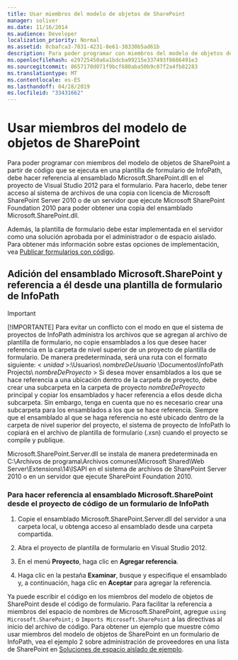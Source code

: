 ```yaml
---
title: Usar miembros del modelo de objetos de SharePoint
manager: soliver
ms.date: 11/16/2014
ms.audience: Developer
localization_priority: Normal
ms.assetid: 8cbafca3-7831-4231-8e61-38330b5ad61b
description: Para poder programar con miembros del modelo de objetos de SharePoint a partir de código que se ejecuta en una plantilla de formulario de InfoPath, debe hacer referencia al ensamblado Microsoft.SharePoint.dll en el proyecto de Visual Studio 2012 para el formulario. Para hacerlo, debe tener acceso al sistema de archivos de una copia con licencia de Microsoft SharePoint Server 2010 o de un servidor que ejecute Microsoft SharePoint Foundation 2010 para poder obtener una copia del ensamblado Microsoft.SharePoint.dll.
ms.openlocfilehash: e29725450a6a1bdcba99215e337493f8686491e3
ms.sourcegitcommit: 8657170d071f9bcf680aba50b9c07f2a4fb82283
ms.translationtype: MT
ms.contentlocale: es-ES
ms.lasthandoff: 04/28/2019
ms.locfileid: "33431662"
---
```

# <a name="use-sharepoint-object-model-members"></a>Usar miembros del modelo de objetos de SharePoint

Para poder programar con miembros del modelo de objetos de SharePoint a partir de código que se ejecuta en una plantilla de formulario de InfoPath, debe hacer referencia al ensamblado Microsoft.SharePoint.dll en el proyecto de Visual Studio 2012 para el formulario. Para hacerlo, debe tener acceso al sistema de archivos de una copia con licencia de Microsoft SharePoint Server 2010 o de un servidor que ejecute Microsoft SharePoint Foundation 2010 para poder obtener una copia del ensamblado Microsoft.SharePoint.dll. 
  
Además, la plantilla de formulario debe estar implementada en el servidor como una solución aprobada por el administrador o de espacio aislado. Para obtener más información sobre estas opciones de implementación, vea [Publicar formularios con código](publishing-forms-with-code.md).
  
## <a name="add-and-reference-the-microsoftsharepoint-assembly-from-an-infopath-form-template"></a>Adición del ensamblado Microsoft.SharePoint y referencia a él desde una plantilla de formulario de InfoPath

> [!IMPORTANT]
> [!IMPORTANTE] Para evitar un conflicto con el modo en que el sistema de proyectos de InfoPath administra los archivos que se agregan al archivo de plantilla de formulario, no copie ensamblados a los que desee hacer referencia en la carpeta de nivel superior de un proyecto de plantilla de formulario. De manera predeterminada, será una ruta con el formato siguiente: < *unidad*  >:\Usuarios\  *nombreDeUsuario*  \Documentos\InfoPath Projects\  *nombreDeProyecto* > Si desea mover ensamblados a los que se hace referencia a una ubicación dentro de la carpeta de proyecto, debe crear una subcarpeta en la carpeta de proyecto  *nombreDeProyecto*  principal y copiar los ensamblados y hacer referencia a ellos desde dicha subcarpeta. Sin embargo, tenga en cuenta que no es necesario crear una subcarpeta para los ensamblados a los que se hace referencia. Siempre que el ensamblado al que se haga referencia no esté ubicado dentro de la carpeta de nivel superior del proyecto, el sistema de proyecto de InfoPath lo copiará en el archivo de plantilla de formulario (.xsn) cuando el proyecto se compile y publique. 
  
Microsoft.SharePoint.Server.dll se instala de manera predeterminada en C:\Archivos de programa\Archivos comunes\Microsoft Shared\Web Server\Extensions\14\ISAPI en el sistema de archivos de SharePoint Server 2010 o en un servidor que ejecute SharePoint Foundation 2010.
  
### <a name="to-reference-the-microsoftsharepoint-assembly-from-an-infopath-forms-code-project"></a>Para hacer referencia al ensamblado Microsoft.SharePoint desde el proyecto de código de un formulario de InfoPath

1. Copie el ensamblado Microsoft.SharePoint.Server.dll del servidor a una carpeta local, u obtenga acceso al ensamblado desde una carpeta compartida.
    
2. Abra el proyecto de plantilla de formulario en Visual Studio 2012.
    
3. En el menú **Proyecto**, haga clic en **Agregar referencia**.
    
4. Haga clic en la pestaña **Examinar**, busque y especifique el ensamblado y, a continuación, haga clic en **Aceptar** para agregar la referencia. 
    
Ya puede escribir el código en los miembros del modelo de objetos de SharePoint desde el código de formulario. Para facilitar la referencia a miembros del espacio de nombres de Microsoft.SharePoint, agregue  `using Microsoft.SharePoint;` o  `Imports Microsoft.SharePoint` a las directivas al inicio del archivo de código. Para obtener un ejemplo que muestre cómo usar miembros del modelo de objetos de SharePoint en un formulario de InfoPath, vea el ejemplo 2 sobre administración de proveedores en una lista de SharePoint en [Soluciones de espacio aislado de ejemplo](sample-sandboxed-solutions.md).


